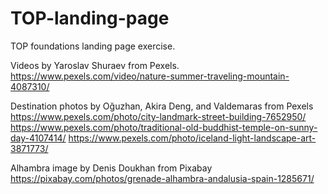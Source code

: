 # TOP-landing-page
TOP foundations landing page exercise.

Videos by Yaroslav Shuraev from Pexels. 
    https://www.pexels.com/video/nature-summer-traveling-mountain-4087310/


Destination photos by Oğuzhan, Akira Deng, and Valdemaras from Pexels
    https://www.pexels.com/photo/city-landmark-street-building-7652950/
    https://www.pexels.com/photo/traditional-old-buddhist-temple-on-sunny-day-4107414/
    https://www.pexels.com/photo/iceland-light-landscape-art-3871773/

Alhambra image by Denis Doukhan from Pixabay
    https://pixabay.com/photos/grenade-alhambra-andalusia-spain-1285671/


